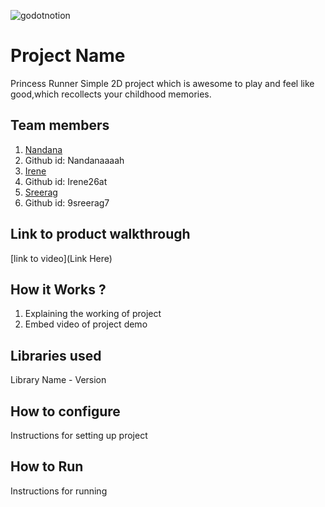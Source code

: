 

![godotnotion](https://github.com/user-attachments/assets/45bfa5c9-7e8a-4e64-bde3-a2db95e0762e)



# Project Name
Princess Runner
Simple 2D project which is awesome to play and feel like good,which recollects your childhood memories.
## Team members
1. [Nandana ](https://github.com/TH-Activities/saturday-hack-night-template)
2. Github id: Nandanaaaah
3. [Irene](https://github.com/TH-Activities/saturday-hack-night-template)
4. Github id: Irene26at
5. [Sreerag](https://github.com/TH-Activities/saturday-hack-night-template)
6. Github id: 9sreerag7 
## Link to product walkthrough
[link to video](Link Here)
## How it Works ?
1. Explaining the working of project
2. Embed video of project demo
## Libraries used
Library Name - Version
## How to configure
Instructions for setting up project
## How to Run
Instructions for running
